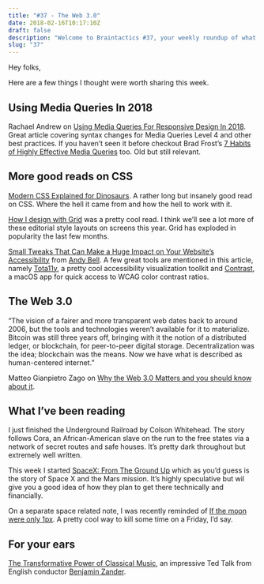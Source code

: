 ```yaml
---
title: "#37 - The Web 3.0"
date: 2018-02-16T10:17:10Z
draft: false
description: "Welcome to Braintactics #37, your weekly roundup of what’s happening in design, code and typography."
slug: "37"
---
```


Hey folks,

Here are a few things I thought were worth sharing this week.

## Using Media Queries In 2018

Rachael Andrew on [Using Media Queries For Responsive Design In 2018](https://www.smashingmagazine.com/2018/02/media-queries-responsive-design-2018/). Great article covering syntax changes for Media Queries Level 4 and other best practices. If you haven’t seen it before checkout Brad Frost’s [7 Habits of Highly Effective Media Queries](http://bradfrost.com/blog/post/7-habits-of-highly-effective-media-queries/) too. Old but still relevant.

## More good reads on CSS

[Modern CSS Explained for Dinosaurs](https://medium.com/actualize-network/modern-css-explained-for-dinosaurs-5226febe3525). A rather long but insanely good read on CSS. Where the hell it came from and how the hell to work with it.

[How I design with Grid](https://www.chenhuijing.com/blog/how-i-design-with-css-grid/#%F0%9F%92%BB) was a pretty cool read. I think we’ll see a lot more of these editorial style layouts on screens this year. Grid has exploded in popularity the last few months.

[Small Tweaks That Can Make a Huge Impact on Your Website’s Accessibility](https://css-tricks.com/small-tweaks-can-make-huge-impact-websites-accessibility/) from [Andy Bell](https://hankchizljaw.io/). A few great tools are mentioned in this article, namely [Tota11y](http://khan.github.io/tota11y/), a pretty cool accessibility visualization toolkit and [Contrast](https://usecontrast.com/), a macOS app for quick access to WCAG color contrast ratios.

## The Web 3.0

“The vision of a fairer and more transparent web dates back to around 2006, but the tools and technologies weren’t available for it to materialize. Bitcoin was still three years off, bringing with it the notion of a distributed ledger, or blockchain, for peer-to-peer digital storage. Decentralization was the idea; blockchain was the means. Now we have what is described as human-centered internet.”

Matteo Gianpietro Zago on [Why the Web 3.0 Matters and you should know about it](https://medium.com/@matteozago/why-the-web-3-0-matters-and-you-should-know-about-it-a5851d63c949).

## What I’ve been reading

I just finished the Underground Railroad by Colson Whitehead. The story follows Cora, an African-American slave on the run to the free states via a network of secret routes and safe houses. It’s pretty dark throughout but extremely well written.

This week I started [SpaceX: From The Ground Up](https://www.goodreads.com/book/show/29490092-spacex-from-the-ground-up) which as you’d guess is the story of Space X and the Mars mission. It’s highly speculative but wil give you a good idea of how they plan to get there technically and financially.

On a separate space related note, I was recently reminded of [If the moon were only 1px](http://joshworth.com/dev/pixelspace/pixelspace_solarsystem.html). A pretty cool way to kill some time on a Friday, I’d say.

## For your ears

[The Transformative Power of Classical Music](https://www.ted.com/talks/benjamin_zander_on_music_and_passion), an impressive Ted Talk from English conductor [Benjamin Zander](https://en.wikipedia.org/wiki/Benjamin_Zander).
